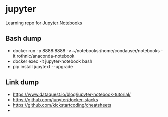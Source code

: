 # jupyter

Learning repo for [Jupyter Notebooks](https://www.dataquest.io/blog/jupyter-notebook-tutorial/)

## Bash dump

* docker run -p 8888:8888 -v ~/notebooks:/home/condauser/notebooks -it rothnic/anaconda-notebook
* docker exec -it jupyter-notebook bash
* pip install jupytext --upgrade

## Link dump

* https://www.dataquest.io/blog/jupyter-notebook-tutorial/
* https://github.com/jupyter/docker-stacks
* https://github.com/kickstartcoding/cheatsheets
*